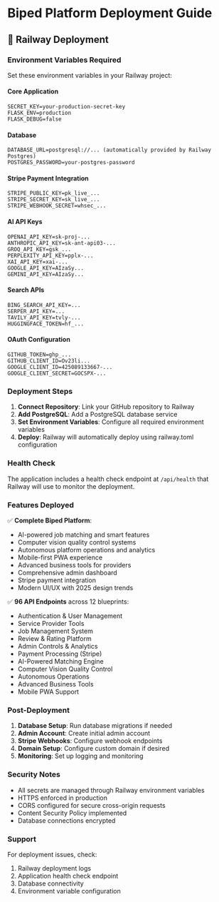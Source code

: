 # Biped Platform Deployment Guide

## 🚀 Railway Deployment

### Environment Variables Required

Set these environment variables in your Railway project:

#### Core Application
```
SECRET_KEY=your-production-secret-key
FLASK_ENV=production
FLASK_DEBUG=false
```

#### Database
```
DATABASE_URL=postgresql://... (automatically provided by Railway Postgres)
POSTGRES_PASSWORD=your-postgres-password
```

#### Stripe Payment Integration
```
STRIPE_PUBLIC_KEY=pk_live_...
STRIPE_SECRET_KEY=sk_live_...
STRIPE_WEBHOOK_SECRET=whsec_...
```

#### AI API Keys
```
OPENAI_API_KEY=sk-proj-...
ANTHROPIC_API_KEY=sk-ant-api03-...
GROQ_API_KEY=gsk_...
PERPLEXITY_API_KEY=pplx-...
XAI_API_KEY=xai-...
GOOGLE_API_KEY=AIzaSy...
GEMINI_API_KEY=AIzaSy...
```

#### Search APIs
```
BING_SEARCH_API_KEY=...
SERPER_API_KEY=...
TAVILY_API_KEY=tvly-...
HUGGINGFACE_TOKEN=hf_...
```

#### OAuth Configuration
```
GITHUB_TOKEN=ghp_...
GITHUB_CLIENT_ID=Ov23li...
GOOGLE_CLIENT_ID=425089133667-...
GOOGLE_CLIENT_SECRET=GOCSPX-...
```

### Deployment Steps

1. **Connect Repository**: Link your GitHub repository to Railway
2. **Add PostgreSQL**: Add a PostgreSQL database service
3. **Set Environment Variables**: Configure all required environment variables
4. **Deploy**: Railway will automatically deploy using railway.toml configuration

### Health Check

The application includes a health check endpoint at `/api/health` that Railway will use to monitor the deployment.

### Features Deployed

✅ **Complete Biped Platform**:
- AI-powered job matching and smart features
- Computer vision quality control systems
- Autonomous platform operations and analytics
- Mobile-first PWA experience
- Advanced business tools for providers
- Comprehensive admin dashboard
- Stripe payment integration
- Modern UI/UX with 2025 design trends

✅ **96 API Endpoints** across 12 blueprints:
- Authentication & User Management
- Service Provider Tools
- Job Management System
- Review & Rating Platform
- Admin Controls & Analytics
- Payment Processing (Stripe)
- AI-Powered Matching Engine
- Computer Vision Quality Control
- Autonomous Operations
- Advanced Business Tools
- Mobile PWA Support

### Post-Deployment

1. **Database Setup**: Run database migrations if needed
2. **Admin Account**: Create initial admin account
3. **Stripe Webhooks**: Configure webhook endpoints
4. **Domain Setup**: Configure custom domain if desired
5. **Monitoring**: Set up logging and monitoring

### Security Notes

- All secrets are managed through Railway environment variables
- HTTPS enforced in production
- CORS configured for secure cross-origin requests
- Content Security Policy implemented
- Database connections encrypted

### Support

For deployment issues, check:
1. Railway deployment logs
2. Application health check endpoint
3. Database connectivity
4. Environment variable configuration


